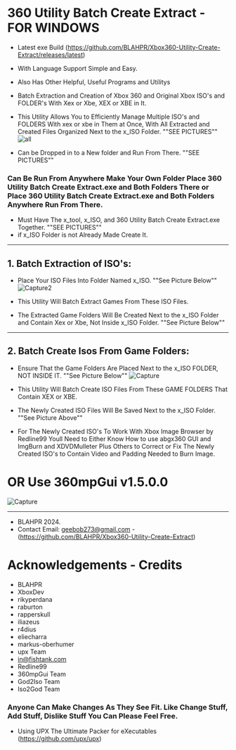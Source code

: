 # 360 Utility Batch Create Extract  - FOR WINDOWS
* Latest exe Build (https://github.com/BLAHPR/Xbox360-Utility-Create-Extract/releases/latest)

* With Language Support Simple and Easy.
* Also Has Other Helpful, Useful Programs and Utilitys
* Batch Extraction and Creation of Xbox 360 and Original Xbox ISO's and FOLDER's With Xex or Xbe, XEX or XBE in It.
* This Utility Allows You to Efficiently Manage Multiple ISO's and FOLDERS With xex or xbe in Them at Once, With All Extracted and Created Files Organized Next to the x_ISO Folder. ""SEE PICTURES""
![all](https://github.com/user-attachments/assets/9458ff90-dfef-4415-95e0-4be736fef891)


* Can be Dropped in to a New folder and Run From There.  ""SEE PICTURES""
### Can Be Run From Anywhere Make Your Own Folder Place 360 Utility Batch Create Extract.exe and Both Folders There or Place 360 Utility Batch Create Extract.exe and Both Folders Anywhere Run From There. 
* Must Have The x_tool, x_ISO, and 360 Utility Batch Create Extract.exe Together. ""SEE PICTURES""
* if x_ISO Folder is not Already Made Create It. 
**********************************************************************
## 1. Batch Extraction of ISO's:

* Place Your ISO Files Into Folder Named x_ISO. ""See Picture Below""
![Capture2](https://github.com/user-attachments/assets/c20b4d13-027d-41d8-815f-e7710cf22db4)

* This Utility Will Batch Extract Games From These ISO Files.

* The Extracted Game Folders Will Be Created Next to the x_ISO Folder and Contain Xex or Xbe, Not Inside x_ISO Folder. ""See Picture Below""
**********************************************************************
## 2. Batch Create Isos From Game Folders:

* Ensure That the Game Folders Are Placed Next to the x_ISO FOLDER, NOT INSIDE IT. ""See Picture Below""
![Capture](https://github.com/user-attachments/assets/d5562ee2-2ff2-4c88-83d9-106d9193ad8d)

* This Utility Will Batch Create ISO Files From These GAME FOLDERS That Contain XEX or XBE.

* The Newly Created ISO Files Will Be Saved Next to the x_ISO Folder. ""See Picture Above""
* For The Newly Created ISO's To Work With Xbox Image Browser by Redline99 Youll Need to Either Know How to use abgx360 GUI and ImgBurn and XDVDMulleter Plus Others to Correct or Fix
  The Newly Created ISO's to Contain Video and Padding Needed to Burn Image.
# OR Use 360mpGui v1.5.0.0 
![Capture](https://github.com/user-attachments/assets/580f960c-3e68-47e9-9337-e2cfb0f3ef63) 

**********************************************************************
* BLAHPR 2024.
* Contact Email: geebob273@gmail.com - (https://github.com/BLAHPR/Xbox360-Utility-Create-Extract)

# Acknowledgements - Credits
* BLAHPR 
* XboxDev 
* rikyperdana  
* raburton 
* rapperskull  
* iliazeus  
* r4dius
* eliecharra
* markus-oberhumer
* upx Team
* <in@fishtank.com>
* Redline99
* 360mpGui Team
* God2Iso Team
* Iso2God Team

### Anyone Can Make Changes As They See Fit. Like Change Stuff, Add Stuff, Dislike Stuff You Can Please Feel Free.
* Using UPX The Ultimate Packer for eXecutables (https://github.com/upx/upx)
